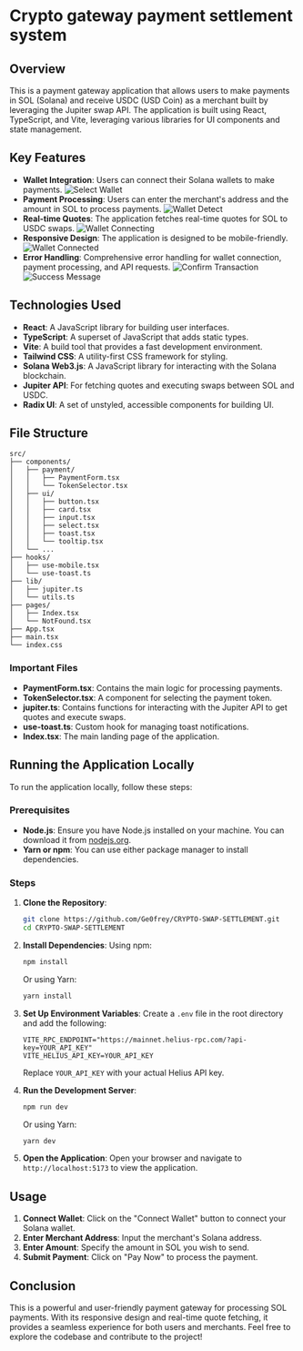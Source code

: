 # Crypto gateway payment settlement system

## Overview

This is a payment gateway application that allows users to make payments in SOL (Solana) and receive USDC (USD Coin) as a merchant built by leveraging the Jupiter swap API. The application is built using React, TypeScript, and Vite, leveraging various libraries for UI components and state management.

## Key Features

- **Wallet Integration**: Users can connect their Solana wallets to make payments.
![Select Wallet](assets/select-wallet.png)
- **Payment Processing**: Users can enter the merchant's address and the amount in SOL to process payments.
![Wallet Detect](assets/wallet-detect.png)
- **Real-time Quotes**: The application fetches real-time quotes for SOL to USDC swaps.
![Wallet Connecting](assets/wallet-connecting.png)
- **Responsive Design**: The application is designed to be mobile-friendly.
![Wallet Connected](assets/wallet-connected.png)
- **Error Handling**: Comprehensive error handling for wallet connection, payment processing, and API requests.
![Confirm Transaction](assets/confirm-transaction.png)
![Success Message](assets/succeess-message.png)

## Technologies Used

- **React**: A JavaScript library for building user interfaces.
- **TypeScript**: A superset of JavaScript that adds static types.
- **Vite**: A build tool that provides a fast development environment.
- **Tailwind CSS**: A utility-first CSS framework for styling.
- **Solana Web3.js**: A JavaScript library for interacting with the Solana blockchain.
- **Jupiter API**: For fetching quotes and executing swaps between SOL and USDC.
- **Radix UI**: A set of unstyled, accessible components for building UI.

## File Structure

```
src/
├── components/
│   ├── payment/
│   │   ├── PaymentForm.tsx
│   │   └── TokenSelector.tsx
│   ├── ui/
│   │   ├── button.tsx
│   │   ├── card.tsx
│   │   ├── input.tsx
│   │   ├── select.tsx
│   │   ├── toast.tsx
│   │   └── tooltip.tsx
│   └── ...
├── hooks/
│   ├── use-mobile.tsx
│   └── use-toast.ts
├── lib/
│   ├── jupiter.ts
│   └── utils.ts
├── pages/
│   ├── Index.tsx
│   └── NotFound.tsx
├── App.tsx
├── main.tsx
└── index.css
```

### Important Files

- **PaymentForm.tsx**: Contains the main logic for processing payments.
- **TokenSelector.tsx**: A component for selecting the payment token.
- **jupiter.ts**: Contains functions for interacting with the Jupiter API to get quotes and execute swaps.
- **use-toast.ts**: Custom hook for managing toast notifications.
- **Index.tsx**: The main landing page of the application.

## Running the Application Locally

To run the application locally, follow these steps:

### Prerequisites

- **Node.js**: Ensure you have Node.js installed on your machine. You can download it from [nodejs.org](https://nodejs.org/).
- **Yarn or npm**: You can use either package manager to install dependencies.

### Steps

1. **Clone the Repository**:
   ```bash
   git clone https://github.com/Ge0frey/CRYPTO-SWAP-SETTLEMENT.git
   cd CRYPTO-SWAP-SETTLEMENT
   ```

2. **Install Dependencies**:
   Using npm:
   ```bash
   npm install
   ```
   Or using Yarn:
   ```bash
   yarn install
   ```

3. **Set Up Environment Variables**:
   Create a `.env` file in the root directory and add the following:
   ```env
   VITE_RPC_ENDPOINT="https://mainnet.helius-rpc.com/?api-key=YOUR_API_KEY"
   VITE_HELIUS_API_KEY=YOUR_API_KEY
   ```
   Replace `YOUR_API_KEY` with your actual Helius API key.

4. **Run the Development Server**:
   ```bash
   npm run dev
   ```
   Or using Yarn:
   ```bash
   yarn dev
   ```

5. **Open the Application**:
   Open your browser and navigate to `http://localhost:5173` to view the application.

## Usage

1. **Connect Wallet**: Click on the "Connect Wallet" button to connect your Solana wallet.
2. **Enter Merchant Address**: Input the merchant's Solana address.
3. **Enter Amount**: Specify the amount in SOL you wish to send.
4. **Submit Payment**: Click on "Pay Now" to process the payment.

## Conclusion

This is a powerful and user-friendly payment gateway for processing SOL payments. With its responsive design and real-time quote fetching, it provides a seamless experience for both users and merchants. Feel free to explore the codebase and contribute to the project!
